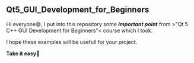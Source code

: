 ## Qt5_GUI_Development_for_Beginners
 
Hi everyone😄, I put into this repository some **_important point_** from >"Qt 5 C++ GUI Development for Beginners"< course which I took. 

I hope these examples will be usefull for your project. 

**Take it easy**💛
